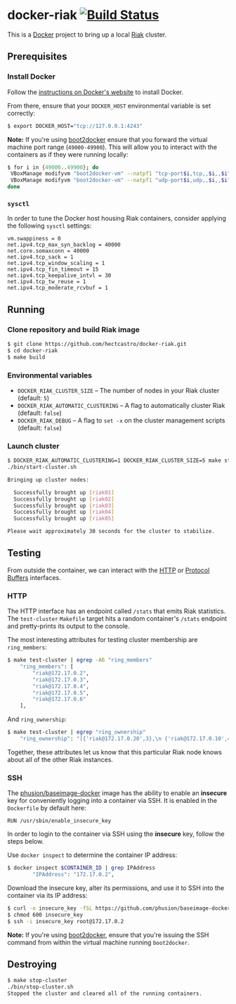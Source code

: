 # docker-riak [![Build Status](https://secure.travis-ci.org/hectcastro/docker-riak.png?branch=develop)](http://travis-ci.org/hectcastro/docker-riak)

This is a [Docker](http://docker.io) project to bring up a local
[Riak](https://github.com/basho/riak) cluster.

## Prerequisites

### Install Docker

Follow the [instructions on Docker's website](https://www.docker.io/gettingstarted/#h_installation)
to install Docker.

From there, ensure that your `DOCKER_HOST` environmental variable is set
correctly:

```bash
$ export DOCKER_HOST="tcp://127.0.0.1:4243"
```

**Note:** If you're using [boot2docker](https://github.com/boot2docker/boot2docker)
ensure that you forward the virtual machine port range (`49000-49900`). This
will allow you to interact with the containers as if they were running
locally:

```bash
$ for i in {49000..49900}; do
 VBoxManage modifyvm "boot2docker-vm" --natpf1 "tcp-port$i,tcp,,$i,,$i";
 VBoxManage modifyvm "boot2docker-vm" --natpf1 "udp-port$i,udp,,$i,,$i";
done
```

### `sysctl`

In order to tune the Docker host housing Riak containers, consider applying
the following `sysctl` settings:

```
vm.swappiness = 0
net.ipv4.tcp_max_syn_backlog = 40000
net.core.somaxconn = 40000
net.ipv4.tcp_sack = 1
net.ipv4.tcp_window_scaling = 1
net.ipv4.tcp_fin_timeout = 15
net.ipv4.tcp_keepalive_intvl = 30
net.ipv4.tcp_tw_reuse = 1
net.ipv4.tcp_moderate_rcvbuf = 1
```

## Running

### Clone repository and build Riak image

```bash
$ git clone https://github.com/hectcastro/docker-riak.git
$ cd docker-riak
$ make build
```

### Environmental variables

- `DOCKER_RIAK_CLUSTER_SIZE` – The number of nodes in your Riak cluster
  (default: `5`)
- `DOCKER_RIAK_AUTOMATIC_CLUSTERING` – A flag to automatically cluster Riak
  (default: `false`)
- `DOCKER_RIAK_DEBUG` – A flag to `set -x` on the cluster management scripts
  (default: `false`)

### Launch cluster

```bash
$ DOCKER_RIAK_AUTOMATIC_CLUSTERING=1 DOCKER_RIAK_CLUSTER_SIZE=5 make start-cluster
./bin/start-cluster.sh

Bringing up cluster nodes:

  Successfully brought up [riak01]
  Successfully brought up [riak02]
  Successfully brought up [riak03]
  Successfully brought up [riak04]
  Successfully brought up [riak05]

Please wait approximately 30 seconds for the cluster to stabilize.
```

## Testing

From outside the container, we can interact with the
[HTTP](http://docs.basho.com/riak/latest/dev/references/http/) or
[Protocol Buffers](http://docs.basho.com/riak/latest/dev/references/protocol-buffers/)
interfaces.

### HTTP

The HTTP interface has an endpoint called `/stats` that emits Riak
statistics. The `test-cluster` `Makefile` target hits a random container's
`/stats` endpoint and pretty-prints its output to the console.

The most interesting attributes for testing cluster membership are
`ring_members`:

```bash
$ make test-cluster | egrep -A6 "ring_members"
    "ring_members": [
        "riak@172.17.0.2",
        "riak@172.17.0.3",
        "riak@172.17.0.4",
        "riak@172.17.0.5",
        "riak@172.17.0.6"
    ],
```

And `ring_ownership`:

```bash
$ make test-cluster | egrep "ring_ownership"
    "ring_ownership": "[{'riak@172.17.0.20',3},\n {'riak@172.17.0.10',4},\n {'riak@172.17.0.21',3},\n {'riak@172.17.0.11',4},\n {'riak@172.17.0.2',3},\n {'riak@172.17.0.12',4},\n {'riak@172.17.0.3',3},\n {'riak@172.17.0.13',4},\n {'riak@172.17.0.4',3},\n {'riak@172.17.0.14',3},\n {'riak@172.17.0.5',3},\n {'riak@172.17.0.15',3},\n {'riak@172.17.0.6',3},\n {'riak@172.17.0.16',3},\n {'riak@172.17.0.7',3},\n {'riak@172.17.0.17',3},\n {'riak@172.17.0.8',3},\n {'riak@172.17.0.18',3},\n {'riak@172.17.0.9',3},\n {'riak@172.17.0.19',3}]",
```

Together, these attributes let us know that this particular Riak node knows
about all of the other Riak instances.

### SSH

The [phusion/baseimage-docker](https://github.com/phusion/baseimage-docker)
image has the ability to enable an __insecure__ key for conveniently logging
into a container via SSH. It is enabled in the `Dockerfile` by default here:

```docker
RUN /usr/sbin/enable_insecure_key
```

In order to login to the container via SSH using the __insecure__ key, follow
the steps below.

Use `docker inspect` to determine the container IP address:

```bash
$ docker inspect $CONTAINER_ID | grep IPAddress
        "IPAddress": "172.17.0.2",
```

Download the insecure key, alter its permissions, and use it to SSH into the
container via its IP address:

```bash
$ curl -o insecure_key -fSL https://github.com/phusion/baseimage-docker/raw/master/image/insecure_key
$ chmod 600 insecure_key
$ ssh -i insecure_key root@172.17.0.2
```

**Note:** If you're using
[boot2docker](https://github.com/boot2docker/boot2docker), ensure that you're
issuing the SSH command from within the virtual machine running `boot2docker`.

## Destroying

```bash
$ make stop-cluster
./bin/stop-cluster.sh
Stopped the cluster and cleared all of the running containers.
```
